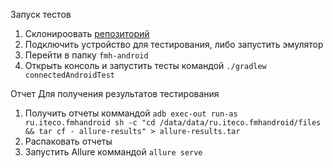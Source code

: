 Запуск тестов

1. Склонироовать [репозиторий](https://github.com/Cryofbb/Netology_QAcourse)
1. Подключить устройство для тестирования, либо запустить эмулятор
1. Перейти в папку `fmh-android`
1. Открыть консоль и запустить тесты командой `./gradlew connectedAndroidTest`

Отчет
Для получения результатов тестирования

1. Получить отчеты коммандой `adb exec-out run-as ru.iteco.fmhandroid sh -c "cd /data/data/ru.iteco.fmhandroid/files && tar cf - allure-results" > allure-results.tar`
1. Распаковать отчеты
1. Запустить Allure коммандой `allure serve`
